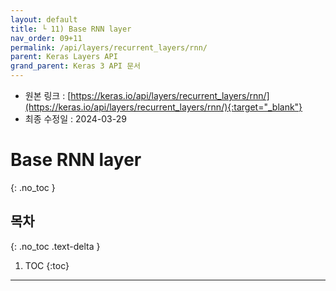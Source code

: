 ```yaml
---
layout: default
title: └ 11) Base RNN layer
nav_order: 09+11
permalink: /api/layers/recurrent_layers/rnn/
parent: Keras Layers API
grand_parent: Keras 3 API 문서
---
```


* 원본 링크 : [https://keras.io/api/layers/recurrent_layers/rnn/](https://keras.io/api/layers/recurrent_layers/rnn/){:target="_blank"}
* 최종 수정일 : 2024-03-29

# Base RNN layer
{: .no_toc }

## 목차
{: .no_toc .text-delta }

1. TOC
{:toc}

---
